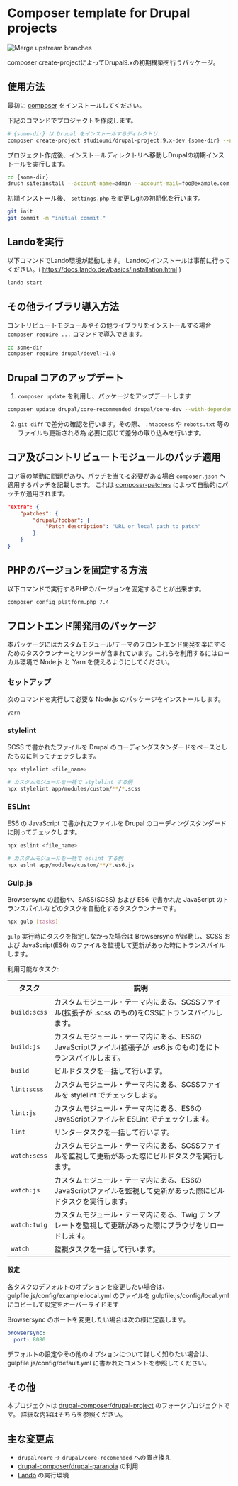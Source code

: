 # Composer template for Drupal projects

![Merge upstream branches](https://github.com/studioumi/drupal-project/workflows/Merge%20upstream%20branches/badge.svg)

composer create-projectによってDrupal9.xの初期構築を行うパッケージ。

## 使用方法

最初に [composer](https://getcomposer.org/doc/00-intro.md#installation-linux-unix-osx) をインストールしてください。

下記のコマンドでプロジェクトを作成します。

```bash
# {some-dir} は Drupal をインストールするディレクトリ.
composer create-project studioumi/drupal-project:9.x-dev {some-dir} --no-interaction
```

プロジェクト作成後、インストールディレクトリへ移動しDrupalの初期インストールを実行します。

```bash
cd {some-dir}
drush site:install --account-name=admin --account-mail=foo@example.com --account-pass=pass --locale=ja --db-url=mysql://user:password@host:port/dbname
```

初期インストール後、 `settings.php` を変更しgitの初期化を行います。

```bash
git init
git commit -m "initial commit."
```

## Landoを実行

以下コマンドでLando環境が起動します。
Landoのインストールは事前に行ってください。( https://docs.lando.dev/basics/installation.html )

```bash
lando start
```

## その他ライブラリ導入方法

コントリビュートモジュールやその他ライブラリをインストールする場合
`composer require ...` コマンドで導入できます。

```bash
cd some-dir
composer require drupal/devel:~1.0
```

## Drupal コアのアップデート

1. `composer update` を利用し、パッケージをアップデートします

```bash
composer update drupal/core-recommended drupal/core-dev --with-dependencies
```

2. `git diff` で差分の確認を行います。その際、 `.htaccess` や `robots.txt` 等のファイルも更新される為
   必要に応じて差分の取り込みを行います。

## コア及びコントリビュートモジュールのパッチ適用

コア等の挙動に問題があり、パッチを当てる必要がある場合 `composer.json` へ適用するパッチを記載します。
これは [composer-patches](https://github.com/cweagans/composer-patches) によって自動的にパッチが適用されます。

```json
"extra": {
    "patches": {
        "drupal/foobar": {
            "Patch description": "URL or local path to patch"
        }
    }
}
```

## PHPのバージョンを固定する方法

以下コマンドで実行するPHPのバージョンを固定することが出来ます。

```bash
composer config platform.php 7.4
```

## フロントエンド開発用のパッケージ

本パッケージにはカスタムモジュール/テーマのフロントエンド開発を楽にするためのタスクランナーとリンターが含まれています。これらを利用するにはローカル環境で Node.js と Yarn を使えるようにしてください。

### セットアップ

次のコマンドを実行して必要な Node.js のパッケージをインストールします。

```bash
yarn
```

### stylelint

SCSS で書かれたファイルを Drupal のコーディングスタンダードをベースとしたものに則ってチェックします。

```bash
npx stylelint <file_name>

# カスタムモジュールを一括で stylelint する例
npx stylelint app/modules/custom/**/*.scss
```

### ESLint

ES6 の JavaScript で書かれたファイルを Drupal のコーディングスタンダードに則ってチェックします。

```bash
npx eslint <file_name>

# カスタムモジュールを一括で eslint する例
npx eslnt app/modules/custom/**/*.es6.js
```

### Gulp.js

Browsersync の起動や、SASS(SCSS) および ES6 で書かれた JavaScript のトランスパイルなどのタスクを自動化するタスクランナーです。

```bash
npx gulp [tasks]
```

`gulp` 実行時にタスクを指定しなかった場合は Browsersync が起動し、SCSS および JavaScript(ES6) のファイルを監視して更新があった時にトランスパイルします。

利用可能なタスク:

|タスク|説明|
|-|-|
| `build:scss` | カスタムモジュール・テーマ内にある、SCSSファイル(拡張子が .scss のもの)をCSSにトランスパイルします。 |
| `build:js` | カスタムモジュール・テーマ内にある、ES6のJavaScriptファイル(拡張子が .es6.js のもの)をにトランスパイルします。 |
| `build` | ビルドタスクを一括して行います。 |
| `lint:scss` | カスタムモジュール・テーマ内にある、SCSSファイルを stylelint でチェックします。 |
| `lint:js` | カスタムモジュール・テーマ内にある、ES6のJavaScriptファイルを ESLint でチェックします。 |
| `lint` | リンタータスクを一括して行います。 |
| `watch:scss` | カスタムモジュール・テーマ内にある、SCSSファイルを監視して更新があった際にビルドタスクを実行します。 |
| `watch:js` | カスタムモジュール・テーマ内にある、ES6のJavaScriptファイルを監視して更新があった際にビルドタスクを実行します。 |
| `watch:twig` | カスタムモジュール・テーマ内にある、Twig テンプレートを監視して更新があった際にブラウザをリロードします。 |
| `watch` | 監視タスクを一括して行います。 |

#### 設定

各タスクのデフォルトのオプションを変更したい場合は、 gulpfile.js/config/example.local.yml のファイルを gulpfile.js/config/local.yml にコピーして設定をオーバーライドます

Browsersync のポートを変更したい場合は次の様に定義します。

```yaml
browsersync:
  port: 8080
```

デフォルトの設定やその他のオプションについて詳しく知りたい場合は、 gulpfile.js/config/default.yml に書かれたコメントを参照してください。

## その他

本プロジェクトは [drupal-composer/drupal-project](https://github.com/drupal-composer/drupal-project) のフォークプロジェクトです。
詳細な内容はそちらを参照ください。

## 主な変更点

- `drupal/core` -> `drupal/core-recomended` への置き換え
- [drupal-composer/drupal-paranoia](https://packagist.org/packages/drupal-composer/drupal-paranoia) の利用
- [Lando](https://docs.lando.dev/) の実行環境
